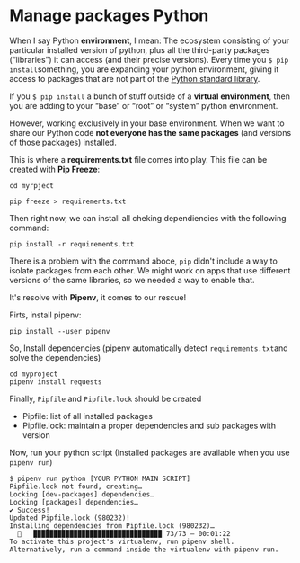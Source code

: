 # Manage packages Python

When I say Python **environment**, I mean: The ecosystem consisting of your particular installed version of python, plus all the third-party packages (“libraries”) it can access (and their precise versions). Every time you `$ pip install`something, you are expanding your python environment, giving it access to packages that are not part of the [Python standard library](https://docs.python.org/3/library/index.html).

If you `$ pip install` a bunch of stuff outside of a **virtual environment**, then you are adding to your “base” or “root” or “system” python environment. 

However, working exclusively in your base environment. When we want to share our Python code **not everyone has the same packages** (and versions of those packages) installed.



This is where a **requirements.txt** file comes into play. This file can be created with **Pip Freeze**:

`cd myrpject`

`pip freeze > requirements.txt`

Then right now, we can install all cheking dependiencies with the following command:

`pip install -r requirements.txt` 

There is a problem with the command aboce,  `pip` didn't include a way to isolate packages from each other. We might work on apps that use different versions of the same libraries, so we needed a way to enable that.

It's resolve with **Pipenv**, it comes to our rescue!

Firts, install pipenv:

```
pip install --user pipenv
```

So, Install dependencies (pipenv automatically detect `requirements.txt`and solve the dependencies)

```
cd myproject
pipenv install requests
```

Finally, `Pipfile` and `Pipfile.lock` should be created

- Pipfile: list of all installed packages
- Pipfile.lock: maintain a proper dependencies and sub packages with version



Now, run your python script (Installed packages are available when you use `pipenv run`)

```
$ pipenv run python [YOUR PYTHON MAIN SCRIPT]
Pipfile.lock not found, creating…
Locking [dev-packages] dependencies…
Locking [packages] dependencies…
✔ Success! 
Updated Pipfile.lock (980232)!
Installing dependencies from Pipfile.lock (980232)…
  🐍   ▉▉▉▉▉▉▉▉▉▉▉▉▉▉▉▉▉▉▉▉▉▉▉▉▉▉▉▉▉▉▉▉ 73/73 — 00:01:22
To activate this project's virtualenv, run pipenv shell.
Alternatively, run a command inside the virtualenv with pipenv run.
```